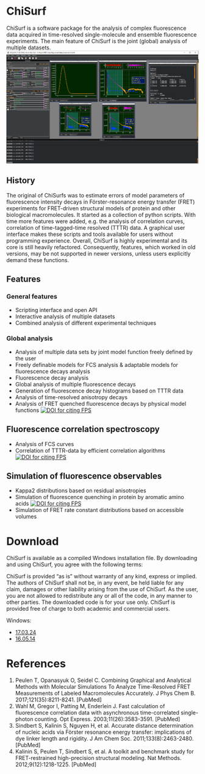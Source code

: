 # ChiSurf
ChiSurf is a software package for the analysis of complex fluorescence data acquired in time-resolved single-molecule and ensemble fluorescence experiments. The main feature of ChiSurf is the joint (global) analysis of multiple datasets.
![ChiSurf GUI][1]
 
 
## History
The original of ChiSurfs was to estimate errors of model parameters of fluorescence intensity decays in Förster-resonance energy transfer (FRET) experiments for FRET-driven structural models of protein and other biological macromolecules. It started as a collection of python scripts. With time more features were added, e.g. the analysis of correlation curves, correlation of time-tagged-time resolved (TTTR) data. A graphical user interface makes these scripts and tools available for users without programming experience.
Overall, ChiSurf is highly experimental and its core is still heavily refactored. Consequently, features, which worked in old versions, may be not supported in newer versions, unless users explicitly demand these functions.

## Features
### General features
* Scripting interface and open API
* Interactive analysis of multiple datasets
* Combined analysis of different experimental techniques

### Global analysis
* Analysis of multiple data sets by joint model function freely defined by the user
* Freely definable models for FCS analysis & adaptable models for fluorescence decays analysis
* Fluorescence decay analysis
* Global analysis of multiple fluorescence decays
* Generation of fluorescence decay histograms based on TTTR data
* Analysis of time-resolved anisotropy decays
* Analysis of FRET quenched fluorescence decays by physical model functions [![DOI for citing FPS](https://img.shields.io/badge/DOI-10.1021/acs.jpcb.7b03441.2222-blue.svg)](http://pubs.acs.org/doi/abs/10.1021/acs.jpcb.7b03441)

## Fluorescence correlation spectroscopy
* Analysis of FCS curves
* Correlation of TTTR-data by efficient correlation algorithms [![DOI for citing FPS](https://img.shields.io/badge/DOI-10.1364/OE.11.003583.2222-blue.svg)](https://doi.org/10.1364/OE.11.003583)

## Simulation of fluorescence observables
* Kappa2 distributions based on residual anisotropies 
* Simulation of fluorescence quenching in protein by aromatic amino acids [![DOI for citing FPS](https://img.shields.io/badge/DOI-10.1021/acs.jpcb.7b03441.2222-blue.svg)](http://pubs.acs.org/doi/abs/10.1021/acs.jpcb.7b03441)
* Simulation of FRET rate constant distributions based on accessible volumes

# Download
ChiSurf is available as a compiled Windows installation file. By downloading and using ChiSurf, you agree with the following terms:

ChiSurf is provided “as is” without warranty of any kind, express or implied. The authors of ChiSurf shall not be, in any event, be held liable for any claim, damages or other liability arising from the use of ChiSurf. As the user, you are not allowed to redistribute any or all of the code, in any manner to other parties. The downloaded code is for your use only. ChiSurf is provided free of charge to both academic and commercial users.

Windows:

* [17.03.24](https://drive.google.com/open?id=1XJJDW9ESdGqDUhYOj06Lztajn6se3nDe)
* [16.05.14](https://drive.google.com/open?id=1siQgGgRyaaEVNicz5gICjw95WIRtu93U)



# References
1. Peulen T, Opanasyuk O, Seidel C. Combining Graphical and Analytical Methods with Molecular Simulations To Analyze Time-Resolved FRET Measurements of Labeled Macromolecules Accurately. J Phys Chem B. 2017;121(35):8211-8241. [PubMed]
2. Wahl M, Gregor I, Patting M, Enderlein J. Fast calculation of fluorescence correlation data with asynchronous time-correlated single-photon counting. Opt Express. 2003;11(26):3583-3591. [PubMed]
3. Sindbert S, Kalinin S, Nguyen H, et al. Accurate distance determination of nucleic acids via Förster resonance energy transfer: implications of dye linker length and rigidity. J Am Chem Soc. 2011;133(8):2463-2480. [PubMed]
4. Kalinin S, Peulen T, Sindbert S, et al. A toolkit and benchmark study for FRET-restrained high-precision structural modeling. Nat Methods. 2012;9(12):1218-1225. [PubMed]

[1]: /doc/chisurf_gui.png "ChiSurf GUI"
